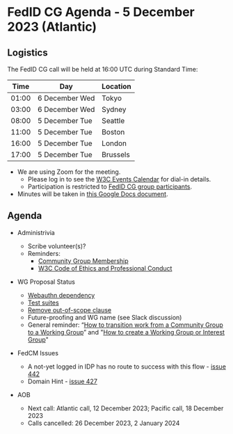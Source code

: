 # FedID CG Agenda - 5 December 2023 (Atlantic)

## Logistics

The FedID CG call will be held at 16:00 UTC during Standard Time:

| Time         | Day    | Location      |
| ------------ | ------ | ------------- |
| 01:00 | 6 December Wed | Tokyo         |
| 03:00 | 6 December Wed | Sydney        |
| 08:00 | 5 December Tue | Seattle       |
| 11:00 | 5 December Tue | Boston        |
| 16:00 | 5 December Tue | London        |
| 17:00 | 5 December Tue | Brussels      |


* We are using Zoom for the meeting.
    * Please log in to see the [W3C Events Calendar](https://www.w3.org/events/meetings/20c345a0-f8cc-4d4e-9e9d-d24f04816a32/20231128T080000/) for dial-in details. 
    * Participation is restricted to [FedID CG group participants](https://www.w3.org/community/fed-id/participants).
* Minutes will be taken in [this Google Docs document](https://docs.google.com/document/d/1O7Rn8Aj4rsYWohdEP61lnGdgkai0xTZFQgm7XEA0RBM/edit#).


## Agenda

* Administrivia
  * Scribe volunteer(s)?
  * Reminders: 
     * [Community Group Membership](https://www.w3.org/community/fed-id/)
     * [W3C Code of Ethics and Professional Conduct](https://www.w3.org/Consortium/cepc/)

* WG Proposal Status 
   * [Webauthn dependency](https://github.com/w3c/strategy/issues/427#issuecomment-1832631240)
   * [Test suites](https://github.com/fedidcg/fedidcg.github.io/issues/20)
   * [Remove out-of-scope clause](https://github.com/fedidcg/fedidcg.github.io/pull/19)
   * Future-proofing and WG name (see Slack discussion)
   * General reminder: “[How to transition work from a Community Group to a Working Group](https://www.w3.org/Guide/process/cg-transition.html)” and "[How to create a Working Group or Interest Group](https://www.w3.org/Guide/process/charter.html)"

* FedCM Issues
  * A not-yet logged in IDP has no route to success with this flow - [issue 442](https://github.com/fedidcg/FedCM/issues/442)
  * Domain Hint - [issue 427](https://github.com/fedidcg/FedCM/issues/427)


* AOB
  * Next call: Atlantic call, 12 December 2023; Pacific call, 18 December 2023
  * Calls cancelled: 26 December 2023, 2 January 2024
